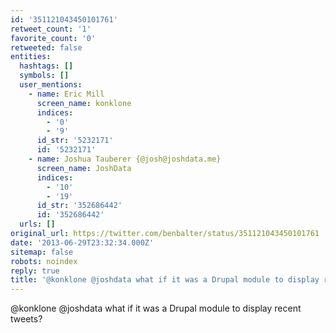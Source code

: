 ```yaml
---
id: '351121043450101761'
retweet_count: '1'
favorite_count: '0'
retweeted: false
entities:
  hashtags: []
  symbols: []
  user_mentions:
    - name: Eric Mill
      screen_name: konklone
      indices:
        - '0'
        - '9'
      id_str: '5232171'
      id: '5232171'
    - name: Joshua Tauberer {@josh@joshdata.me}
      screen_name: JoshData
      indices:
        - '10'
        - '19'
      id_str: '352686442'
      id: '352686442'
  urls: []
original_url: https://twitter.com/benbalter/status/351121043450101761
date: '2013-06-29T23:32:34.000Z'
sitemap: false
robots: noindex
reply: true
title: '@konklone @joshdata what if it was a Drupal module to display recent tweets?'
---
```


@konklone @joshdata what if it was a Drupal module to display recent tweets?